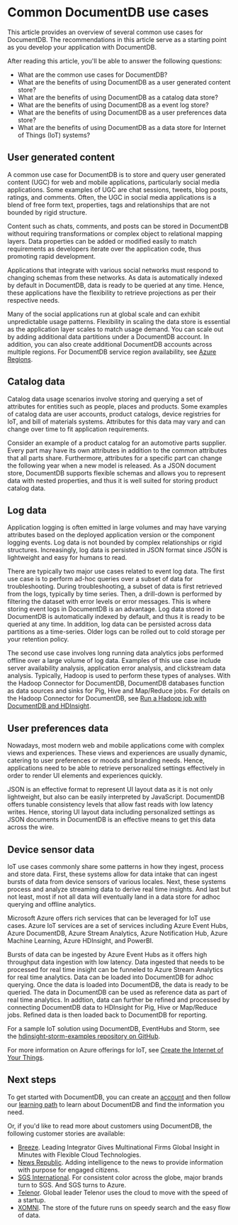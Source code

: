 <properties 
    pageTitle="Common DocumentDB use cases | Microsoft Azure" 
    description="Learn about the top five use cases for DocumentDB: user generated content, event logging, catalog data, user preferences data, and  Internet of Things (IoT)." 
    services="documentdb" 
    authors="h0n" 
    manager="jhubbard" 
    editor="monicar" 
    documentationCenter=""/>

<tags 
    ms.service="documentdb" 
    ms.workload="data-services" 
    ms.tgt_pltfrm="na" 
    ms.devlang="na" 
    ms.topic="article" 
    ms.date="10/30/2015" 
    ms.author="hawong"/>

# Common DocumentDB use cases
This article provides an overview of several common use cases for DocumentDB.  The recommendations in this article serve as a starting point as you develop your application with DocumentDB.   

After reading this article, you'll be able to answer the following questions: 

* What are the common use cases for DocumentDB?
* What are the benefits of using DocumentDB as a user generated content store?
* What are the benefits of using DocumentDB as a catalog data store?
* What are the benefits of using DocumentDB as a event log store?
* What are the benefits of using DocumentDB as a user preferences data store?
* What are the benefits of using DocumentDB as a data store for Internet of Things (IoT) systems?

## User generated content
A common use case for DocumentDB is to store and query user generated content (UGC) for web and mobile applications, particularly social media applications.  Some examples of UGC are chat sessions, tweets, blog posts, ratings, and comments.  Often, the UGC in social media applications is a blend of free form text, properties, tags and relationships that are not bounded by rigid structure.   

Content such as chats, comments, and posts can be stored in DocumentDB without requiring transformations or complex object to relational mapping layers.  Data properties can be added or modified easily to match requirements as developers iterate over the application code, thus promoting rapid development.  

Applications that integrate with various social networks must respond to changing schemas from these networks.  As data is automatically indexed by default in DocumentDB, data is ready to be queried at any time.  Hence, these applications have the flexibility to retrieve projections as per their respective needs.       

Many of the social applications run at global scale and can exhibit unpredictable usage patterns.  Flexibility in scaling the data store is essential as the application layer scales to match usage demand.  You can scale out by adding additional data partitions under a DocumentDB account.  In addition, you can also create additional DocumentDB accounts across multiple regions. For DocumentDB service region availability, see [Azure Regions](https://azure.microsoft.com/regions/#services).   

## Catalog data
Catalog data usage scenarios involve storing and querying a set of attributes for entities such as people, places and products.  Some examples of catalog data are user accounts, product catalogs, device registries for IoT, and bill of materials systems.  Attributes for this data may vary and can change over time to fit application requirements.  

Consider an example of a product catalog for an automotive parts supplier. Every part may have its own attributes in addition to the common attributes that all parts share.  Furthermore, attributes for a specific part can change the following year when a new model is released.  As a JSON document store, DocumentDB supports flexible schemas and allows you to represent data with nested properties, and thus it is well suited for storing product catalog data.       

## Log data
Application logging is often emitted in large volumes and may have varying attributes based on the deployed application version or the component logging events.  Log data is not bounded by complex relationships or rigid structures. Increasingly, log data is persisted in JSON format since JSON is lightweight and easy for humans to read.

There are typically two major use cases related to event log data.  The first use case is to perform ad-hoc queries over a subset of data for troubleshooting.  During troubleshooting, a subset of data is first retrieved from the logs, typically by time series.  Then, a drill-down is performed by filtering the dataset with error levels or error messages. This is where storing event logs in DocumentDB is an advantage. Log data stored in DocumentDB is automatically indexed by default, and thus it is ready to be queried at any time. In addition, log data can be persisted across data partitions as a time-series. Older logs can be rolled out to cold storage per your retention policy.          

The second use case involves long running data analytics jobs performed offline over a large volume of log data.  Examples of this use case include server availability analysis, application error analysis, and clickstream data analysis.  Typically, Hadoop is used to perform these types of analyses.  With the Hadoop Connector for DocumentDB, DocumentDB databases function as data sources and sinks for Pig, Hive and Map/Reduce jobs. For details on the Hadoop Connector for DocumentDB, see [Run a Hadoop job with DocumentDB and HDInsight](documentdb-run-hadoop-with-hdinsight.md).      

## User preferences data
Nowadays, most modern web and mobile applications come with complex views and experiences. These views and experiences are usually dynamic, catering to user preferences or moods and branding needs.  Hence, applications need to be able to retrieve personalized settings effectively in order to render UI elements and experiences quickly. 

JSON is an effective format to represent UI layout data as it is not only lightweight, but also can be easily interpreted by JavaScript.  DocumentDB offers tunable consistency levels that allow fast reads with low latency writes. Hence, storing UI layout data including personalized settings as JSON documents in DocumentDB is an effective means to get this data across the wire.

## Device sensor data
IoT use cases commonly share some patterns in how they ingest, process and store data.  First, these systems allow for data intake that can ingest bursts of data from device sensors of various locales.  Next, these systems process and analyze streaming data to derive real time insights. And last but not least, most if not all data will eventually land in a data store for adhoc querying and offline analytics.    

Microsoft Azure offers rich services that can be leveraged for IoT use cases.  Azure IoT services are a set of services including Azure Event Hubs, Azure DocumentDB, Azure Stream Analytics, Azure Notification Hub, Azure Machine Learning, Azure HDInsight, and PowerBI. 

Bursts of data can be ingested by Azure Event Hubs as it offers high throughput data ingestion with low latency. Data ingested that needs to be processed for real time insight can be funneled to Azure Stream Analytics for real time analytics. Data can be loaded into DocumentDB for adhoc querying. Once the data is loaded into DocumentDB, the data is ready to be queried.  The data in DocumentDB can be used as reference data as part of real time analytics.  In addtion, data can further be refined and processed by connecting DocumentDB data to HDInsight for Pig, Hive or Map/Reduce jobs.  Refined data is then loaded back to DocumentDB for reporting.   

For a sample IoT solution using DocumentDB, EventHubs and Storm, see the [hdinsight-storm-examples repository on GitHub](https://github.com/hdinsight/hdinsight-storm-examples/).

For more information on Azure offerings for IoT, see [Create the Internet of Your Things](http://www.microsoft.com/en-us/server-cloud/internet-of-things.aspx).

## Next steps
To get started with DocumentDB, you can create an [account](https://azure.microsoft.com/pricing/free-trial/) and then follow our [learning path](https://azure.microsoft.com/documentation/learning-paths/documentdb/) to learn about DocumentDB and find the information you need. 

Or, if you'd like to read more about customers using DocumentDB, the following customer stories are available:

* [Breeze](https://customers.microsoft.com/Pages/CustomerStory.aspx?recid=18602). Leading Integrator Gives Multinational Firms Global Insight in Minutes with Flexible Cloud Technologies.
* [News Republic](https://customers.microsoft.com/Pages/CustomerStory.aspx?recid=18639). Adding intelligence to the news to provide information with purpose for engaged citizens. 
* [SGS International](https://customers.microsoft.com/Pages/CustomerStory.aspx?recid=18653). For consistent color across the globe, major brands turn to SGS. And SGS turns to Azure.
* [Telenor](https://customers.microsoft.com/Pages/CustomerStory.aspx?recid=18608). Global leader Telenor uses the cloud to move with the speed of a startup. 
* [XOMNI](https://customers.microsoft.com/Pages/CustomerStory.aspx?recid=18667). The store of the future runs on speedy search and the easy flow of data.

